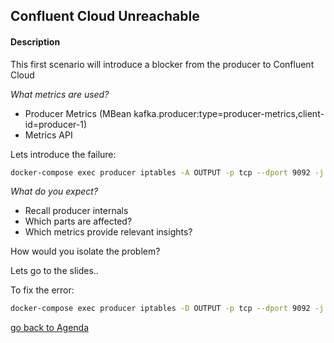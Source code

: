 ## Confluent Cloud Unreachable

#### Description
This first scenario will introduce a blocker from the producer to Confluent Cloud

*What metrics are used?*
- Producer Metrics (MBean kafka.producer:type=producer-metrics,client-id=producer-1)
- Metrics API

Lets introduce the failure:

```bash
docker-compose exec producer iptables -A OUTPUT -p tcp --dport 9092 -j DROP
```
*What do you expect?*
- Recall producer internals
- Which parts are affected?
- Which metrics provide relevant insights?

How would you isolate the problem?

Lets go to the slides..

To fix the error: 
```bash
docker-compose exec producer iptables -D OUTPUT -p tcp --dport 9092 -j DROP
```
[go back to Agenda](https://github.com/jr-marquez/Workshop_Confluent/blob/main/README.md#confluent-hands-on-workshop)